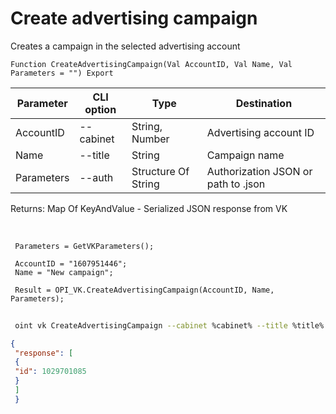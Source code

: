 ﻿---
sidebar_position: 1
---

# Create advertising campaign
 Creates a campaign in the selected advertising account



`Function CreateAdvertisingCampaign(Val AccountID, Val Name, Val Parameters = "") Export`

 | Parameter | CLI option | Type | Destination |
 |-|-|-|-|
 | AccountID | --cabinet | String, Number | Advertising account ID |
 | Name | --title | String | Campaign name |
 | Parameters | --auth | Structure Of String | Authorization JSON or path to .json |

 
 Returns: Map Of KeyAndValue - Serialized JSON response from VK

<br/>




```bsl title="Code example"
 Parameters = GetVKParameters();
 
 AccountID = "1607951446";
 Name = "New campaign";
 
 Result = OPI_VK.CreateAdvertisingCampaign(AccountID, Name, Parameters);
```
	


```sh title="CLI command example"
 
 oint vk CreateAdvertisingCampaign --cabinet %cabinet% --title %title% --auth %auth%

```

```json title="Result"
{
 "response": [
 {
 "id": 1029701085
 }
 ]
 }
```
